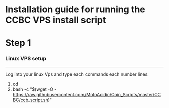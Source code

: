 # Installation guide for running the CCBC VPS install script
# Step 1 
### Linux VPS setup
----------------------
Log into your linux Vps and type each commands each number lines:

1. cd
2. bash -c "$(wget -O -  https://raw.githubusercontent.com/MotoAcidic/Coin_Scripts/master/CCBC/ccb_script.sh)"
